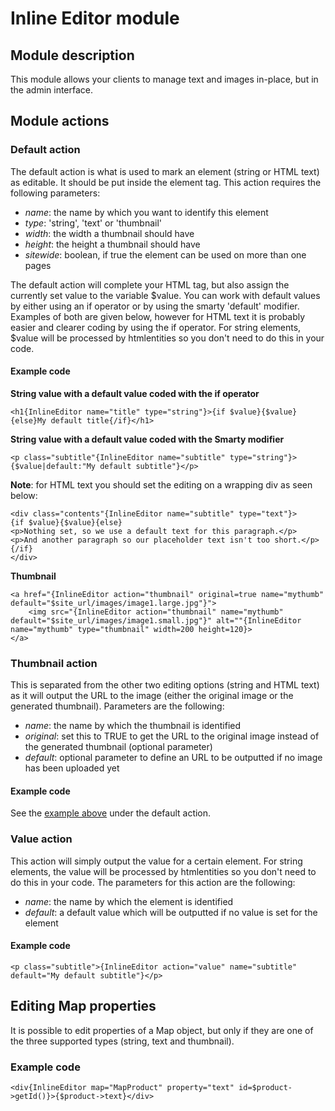 # Inline Editor module

## Module description

This module allows your clients to manage text and images in-place, but in the admin interface.

## Module actions

### Default action

The default action is what is used to mark an element (string or HTML text) as editable. It should be put inside the element tag. This action requires the following
parameters:

- _name_: the name by which you want to identify this element
- _type_: 'string', 'text' or 'thumbnail'
- _width_: the width a thumbnail should have
- _height_: the height a thumbnail should have
- _sitewide_: boolean, if true the element can be used on more than one pages

The default action will complete your HTML tag, but also assign the currently set value to the variable $value. You can work with default values by either using an
if operator or by using the smarty 'default' modifier. Examples of both are given below, however for HTML text it is probably easier and clearer coding by using the
if operator. For string elements, $value will be processed by htmlentities so you don't need to do this in your code.

#### Example code

__String value with a default value coded with the if operator__

```
<h1{InlineEditor name="title" type="string"}>{if $value}{$value}{else}My default title{/if}</h1>
```

__String value with a default value coded with the Smarty modifier__

```
<p class="subtitle"{InlineEditor name="subtitle" type="string"}>{$value|default:"My default subtitle"}</p>
```

__Note__: for HTML text you should set the editing on a wrapping div as seen below:

```
<div class="contents"{InlineEditor name="subtitle" type="text"}>
{if $value}{$value}{else}
<p>Nothing set, so we use a default text for this paragraph.</p>
<p>And another paragraph so our placeholder text isn't too short.</p>
{/if}
</div>
```

__Thumbnail__

```
<a href="{InlineEditor action="thumbnail" original=true name="mythumb" default="$site_url/images/image1.large.jpg"}">
    <img src="{InlineEditor action="thumbnail" name="mythumb" default="$site_url/images/image1.small.jpg"}" alt=""{InlineEditor name="mythumb" type="thumbnail" width=200 height=120}>
</a>
```

<a id="thumbexample"></a>
### Thumbnail action

This is separated from the other two editing options (string and HTML text) as it will output the URL to the image (either the original image or 
the generated thumbnail). Parameters are the following:

- _name_: the name by which the thumbnail is identified
- _original_: set this to TRUE to get the URL to the original image instead of the generated thumbnail (optional parameter)
- _default_: optional parameter to define an URL to be outputted if no image has been uploaded yet  

#### Example code

See the [example above](#thumbexample) under the default action.

### Value action

This action will simply output the value for a certain element. For string elements, the value will be processed by htmlentities so you don't need to do this 
in your code. The parameters for this action are the following:

- _name_: the name by which the element is identified
- _default_: a default value which will be outputted if no value is set for the element

#### Example code

```
<p class="subtitle">{InlineEditor action="value" name="subtitle" default="My default subtitle"}</p>
```

## Editing Map properties

It is possible to edit properties of a Map object, but only if they are one of the three supported types (string, text and thumbnail).

### Example code

```
<div{InlineEditor map="MapProduct" property="text" id=$product->getId()}>{$product->text}</div>
```